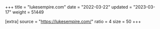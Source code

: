 +++
title = "lukesempire.com"
date = "2022-03-22"
updated = "2023-03-17"
weight = 51449

[extra]
source = "https://lukesempire.com/"
ratio = 4
size = 50
+++

